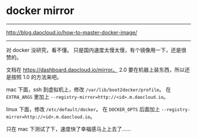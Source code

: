 # docker mirror

---

http://blog.daocloud.io/how-to-master-docker-image/

---

对 docker 没研究，看不懂。
只是国内速度太慢太慢，有个镜像用一下，还是很赞的。

文档在 https://dashboard.daocloud.io/mirror。
2.0 要在机器上装东西，所以还是按照 1.0 的方法来吧。

mac 下面，ssh 到虚拟机上，修改 `/var/lib/boot2docker/profile`。
在 `EXTRA_ARGS` 里加上 `--registry-mirror=http://<id>.m.daocloud.io`。

linux 下面，修改 `/etc/default/docker`。
在 `DOCKER_OPTS` 后面加上 `--registry-mirror=http://<id>.m.daocloud.io`。

只在 mac 下测试了下，速度快了幸福感马上上去了……
